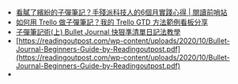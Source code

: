 - [看膩了繽紛的子彈筆記？手殘派科技人的6個月實踐心得 | 閱讀前哨站](https://readingoutpost.com/the-bullet-journal-method/)
- [如何用 Trello 做子彈筆記？我的 Trello GTD 方法範例看板分享](https://www.playpcesor.com/2017/08/trello-bullet-journal-gtd.html)
- [子彈筆記術(上) Bullet Journal 快狠準清單日記法教學](https://www.playpcesor.com/2015/12/bullet-journal.html)
- [https://readingoutpost.com/wp-content/uploads/2020/10/Bullet-Journal-Beginners-Guide-by-Readingoutpost.pdf](https://readingoutpost.com/wp-content/uploads/2020/10/Bullet-Journal-Beginners-Guide-by-Readingoutpost.pdf)
- 